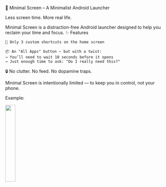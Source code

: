 📱 Minimal Screen – A Minimalist Android Launcher

Less screen time. More real life.

Minimal Screen is a distraction-free Android launcher designed to help you reclaim your time and focus.
✨ Features

    🎯 Only 3 custom shortcuts on the home screen

    📦 An "All Apps" button — but with a twist:
    → You’ll need to wait 10 seconds before it opens
    → Just enough time to ask: "Do I really need this?"

🔒 No clutter. No feed. No dopamine traps.

Minimal Screen is intentionally limited — to keep you in control, not your phone.

Example:

<img src="https://github.com/user-attachments/assets/4c835b2e-eebe-4af8-8044-206a8624b160" width="25%">
